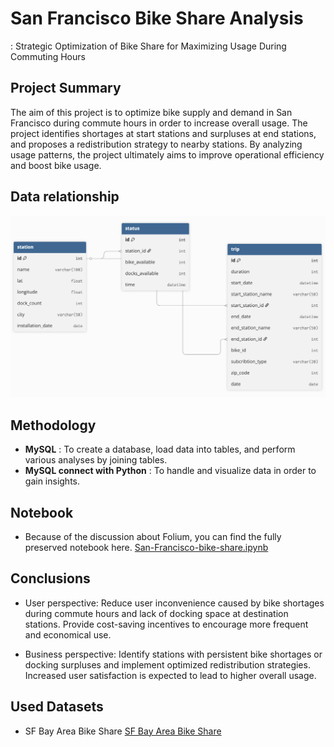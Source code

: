 # San Francisco Bike Share Analysis
: Strategic Optimization of Bike Share for Maximizing Usage During Commuting Hours

## Project Summary
The aim of this project is to optimize bike supply and demand in San Francisco during commute hours in order to increase overall usage.
The project identifies shortages at start stations and surpluses at end stations, and proposes a redistribution strategy to nearby stations.
By analyzing usage patterns, the project ultimately aims to improve operational efficiency and boost bike usage.

## Data relationship
![test](assets/DBdiagram.png)

## Methodology 
- **MySQL** : To create a database, load data into tables, and perform various analyses by joining tables.
- **MySQL connect with Python** : To handle and visualize data in order to gain insights.

## Notebook
- Because of the discussion about Folium, you can find the fully preserved notebook here. [San-Francisco-bike-share.ipynb](https://nbviewer.org/github/joanna-jaeeun/San-Francisco-bike-share-analysis/blob/main/San%20Fransico%20Bike%20Share%20Analysis.ipynb)

## Conclusions
- User perspective: Reduce user inconvenience caused by bike shortages during commute hours and lack of docking space at destination stations. Provide cost-saving incentives to encourage more frequent and economical use.

- Business perspective: Identify stations with persistent bike shortages or docking surpluses and implement optimized redistribution strategies. Increased user satisfaction is expected to lead to higher overall usage.


## Used Datasets
- SF Bay Area Bike Share [SF Bay Area Bike Share](https://www.kaggle.com/datasets/benhamner/sf-bay-area-bike-share/data)
